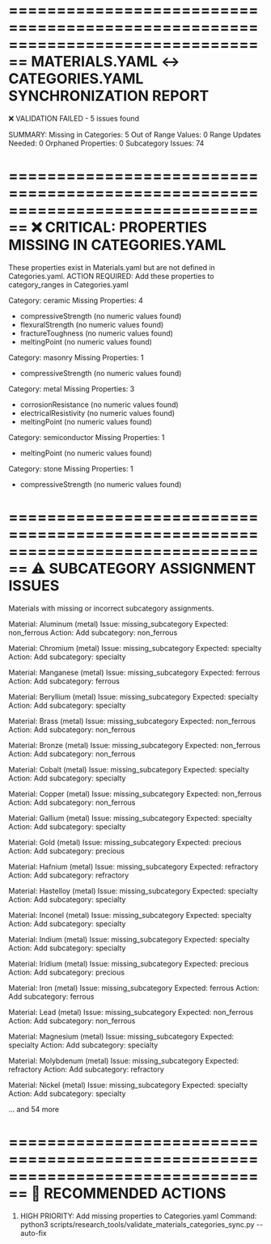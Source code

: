 ================================================================================
MATERIALS.YAML ↔ CATEGORIES.YAML SYNCHRONIZATION REPORT
================================================================================

❌ VALIDATION FAILED - 5 issues found

SUMMARY:
  Missing in Categories: 5
  Out of Range Values: 0
  Range Updates Needed: 0
  Orphaned Properties: 0
  Subcategory Issues: 74

================================================================================
❌ CRITICAL: PROPERTIES MISSING IN CATEGORIES.YAML
================================================================================

These properties exist in Materials.yaml but are not defined in Categories.yaml.
ACTION REQUIRED: Add these properties to category_ranges in Categories.yaml

Category: ceramic
Missing Properties: 4
  - compressiveStrength (no numeric values found)
  - flexuralStrength (no numeric values found)
  - fractureToughness (no numeric values found)
  - meltingPoint (no numeric values found)

Category: masonry
Missing Properties: 1
  - compressiveStrength (no numeric values found)

Category: metal
Missing Properties: 3
  - corrosionResistance (no numeric values found)
  - electricalResistivity (no numeric values found)
  - meltingPoint (no numeric values found)

Category: semiconductor
Missing Properties: 1
  - meltingPoint (no numeric values found)

Category: stone
Missing Properties: 1
  - compressiveStrength (no numeric values found)

================================================================================
⚠️  SUBCATEGORY ASSIGNMENT ISSUES
================================================================================

Materials with missing or incorrect subcategory assignments.

Material: Aluminum (metal)
Issue: missing_subcategory
Expected: non_ferrous
Action: Add subcategory: non_ferrous

Material: Chromium (metal)
Issue: missing_subcategory
Expected: specialty
Action: Add subcategory: specialty

Material: Manganese (metal)
Issue: missing_subcategory
Expected: ferrous
Action: Add subcategory: ferrous

Material: Beryllium (metal)
Issue: missing_subcategory
Expected: specialty
Action: Add subcategory: specialty

Material: Brass (metal)
Issue: missing_subcategory
Expected: non_ferrous
Action: Add subcategory: non_ferrous

Material: Bronze (metal)
Issue: missing_subcategory
Expected: non_ferrous
Action: Add subcategory: non_ferrous

Material: Cobalt (metal)
Issue: missing_subcategory
Expected: specialty
Action: Add subcategory: specialty

Material: Copper (metal)
Issue: missing_subcategory
Expected: non_ferrous
Action: Add subcategory: non_ferrous

Material: Gallium (metal)
Issue: missing_subcategory
Expected: specialty
Action: Add subcategory: specialty

Material: Gold (metal)
Issue: missing_subcategory
Expected: precious
Action: Add subcategory: precious

Material: Hafnium (metal)
Issue: missing_subcategory
Expected: refractory
Action: Add subcategory: refractory

Material: Hastelloy (metal)
Issue: missing_subcategory
Expected: specialty
Action: Add subcategory: specialty

Material: Inconel (metal)
Issue: missing_subcategory
Expected: specialty
Action: Add subcategory: specialty

Material: Indium (metal)
Issue: missing_subcategory
Expected: specialty
Action: Add subcategory: specialty

Material: Iridium (metal)
Issue: missing_subcategory
Expected: precious
Action: Add subcategory: precious

Material: Iron (metal)
Issue: missing_subcategory
Expected: ferrous
Action: Add subcategory: ferrous

Material: Lead (metal)
Issue: missing_subcategory
Expected: non_ferrous
Action: Add subcategory: non_ferrous

Material: Magnesium (metal)
Issue: missing_subcategory
Expected: specialty
Action: Add subcategory: specialty

Material: Molybdenum (metal)
Issue: missing_subcategory
Expected: refractory
Action: Add subcategory: refractory

Material: Nickel (metal)
Issue: missing_subcategory
Expected: specialty
Action: Add subcategory: specialty

... and 54 more

================================================================================
🎯 RECOMMENDED ACTIONS
================================================================================

1. HIGH PRIORITY: Add missing properties to Categories.yaml
   Command: python3 scripts/research_tools/validate_materials_categories_sync.py --auto-fix
